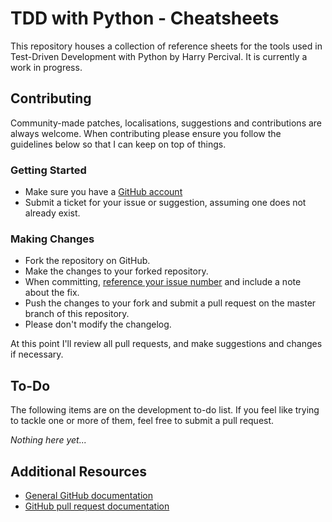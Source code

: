 TDD with Python - Cheatsheets
=====================

This repository houses a collection of reference sheets for the tools used in Test-Driven Development with Python by Harry Percival. It is currently a work in progress.

## Contributing

Community-made patches, localisations, suggestions and contributions are always welcome. When contributing please ensure you follow the guidelines below so that I can keep on top of things.

### Getting Started

* Make sure you have a [GitHub account](https://github.com/signup/free)
* Submit a ticket for your issue or suggestion, assuming one does not already exist.

### Making Changes

* Fork the repository on GitHub.
* Make the changes to your forked repository.
* When committing, [reference your issue number](https://help.github.com/articles/closing-issues-via-commit-messages/) and include a note about the fix.
* Push the changes to your fork and submit a pull request on the master branch of this repository.
* Please don't modify the changelog.

At this point I'll review all pull requests, and make suggestions and changes if necessary.

## To-Do

The following items are on the development to-do list. If you feel like trying to tackle one or more of them, feel free to submit a pull request.

*Nothing here yet...*

## Additional Resources

* [General GitHub documentation](http://help.github.com/)
* [GitHub pull request documentation](http://help.github.com/send-pull-requests/)

